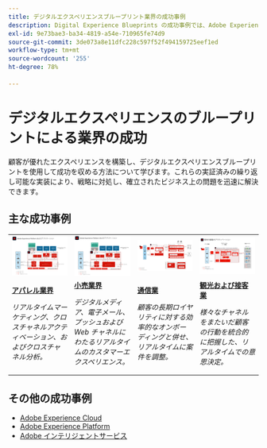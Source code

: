 ```yaml
---
title: デジタルエクスペリエンスブループリント業界の成功事例
description: Digital Experience Blueprints の成功事例では、Adobe Experience Platform を活用した Adobe Experience Cloud Applications を使用して、様々な業界がビジネス価値を実現している様子を紹介しています。
exl-id: 9e73bae3-ba34-4819-a54e-710965fe74d9
source-git-commit: 3de073a8e11dfc228c597f52f494159725eef1ed
workflow-type: tm+mt
source-wordcount: '255'
ht-degree: 78%

---
```


# デジタルエクスペリエンスのブループリントによる業界の成功

顧客が優れたエクスペリエンスを構築し、デジタルエクスペリエンスブループリントを使用して成功を収める方法について学びます。これらの実証済みの繰り返し可能な実装により、戦略に対処し、確立されたビジネス上の問題を迅速に解決できます。

## 主な成功事例

<table style="table-layout:fixed">
<tr>
  <td>
    <a href="https://experienceleague.adobe.com/docs/blueprints-learn/architecture/industry-success-stories/apparel.html"><img alt="Audience アクティベーション、Customer Journey Analytics、カスタマージャーニーブループリントを使用したアパレル産業用のサムネール画像" src="../experience-platform/assets/aep+apps_vertical.svg"/></a>
    </td>
  <td>
    <a href="https://experienceleague.adobe.com/docs/blueprints-learn/architecture/industry-success-stories/retail.html"><img alt="オンラインとオフラインのデータおよび Journey Optimizer ブループリントを使用した、アクティベーションによる小売業界向けのサムネール画像" src="../experience-platform/assets/aep+apps_vertical.svg"/></a>

</td>
  <td>
    <a href="https://experienceleague.adobe.com/docs/blueprints-learn/architecture/industry-success-stories/telecommunications.html"><img alt="Journey Optimizer ブループリントのサムネール画像" src="../customer-journeys/assets/ajo-architecture.svg" /></a>
  </td>
  <td>
    <a href="https://experienceleague.adobe.com/docs/blueprints-learn/architecture/industry-success-stories/travel-hospitality.html"><img alt="オンラインとオフラインのデータブループリントのアクティベーション用のサムネール画像" src="../audience-activation/assets/known_activation.svg" /></a>
  </td>
</tr>
<tr>
  <td>
    <div><a href="https://experienceleague.adobe.com/docs/blueprints-learn/architecture/industry-success-stories/apparel.html"><strong>アパレル業界</strong></a></div>
    <p><em>リアルタイムマーケティング、クロスチャネルアクティベーション、およびクロスチャネル分析。</em></p>
  </td>
  <td>
    <div><a href="https://experienceleague.adobe.com/docs/blueprints-learn/architecture/industry-success-stories/retail.html"><strong>小売業界</strong></a></div>
    <p><em>デジタルメディア、電子メール、プッシュおよび Web チャネルにわたるリアルタイムのカスタマーエクスペリエンス。</em></p>
  </td>
  <td>
    <div><a href="https://experienceleague.adobe.com/docs/blueprints-learn/architecture/industry-success-stories/telecommunications.html"><strong>通信業</strong></a></div>
    <p><em>顧客の長期ロイヤリティに対する効率的なオンボーディングと併せ、リアルタイムに案件を調整。</em></p>
  </td>
  <td>
    <div><a href="https://experienceleague.adobe.com/docs/blueprints-learn/architecture/industry-success-stories/travel-hospitality.html"><strong>観光および接客業</strong></a></div>
    <p><em>様々なチャネルをまたいだ顧客の行動を統合的に把握した、リアルタイムでの意思決定。</em></p>
  </td>
</tr>
</table>

## その他の成功事例

* <a href="https://business.adobe.com/customer-success-stories/index.html?Products+%26+Services=Experience">Adobe Experience Cloud</a>
* <a href="https://business.adobe.com/customer-success-stories/index.html?Products+%26+Services=Experience+Platform">Adobe Experience Platform</a>
* <a href="https://business.adobe.com/customer-success-stories/index.html?Products+%26+Services=Intelligent+Services">Adobe インテリジェントサービス</a>
